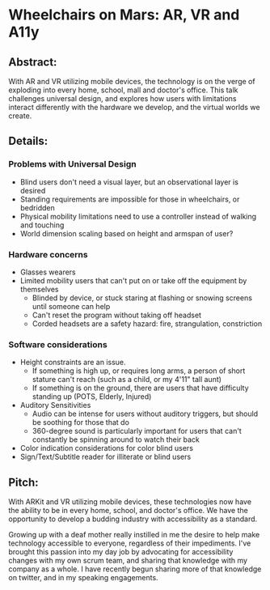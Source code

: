 # Wheelchairs on Mars: AR, VR and A11y

## Abstract:
With AR and VR utilizing mobile devices, the technology is on the verge of exploding into every home, school, mall and doctor's office. This talk challenges universal design, and explores how users with limitations interact differently with the hardware we develop, and the virtual worlds we create.

## Details:

### Problems with Universal Design
* Blind users don't need a visual layer, but an observational layer is desired
* Standing requirements are impossible for those in wheelchairs, or bedridden
* Physical mobility limitations need to use a controller instead of walking and touching
* World dimension scaling based on height and armspan of user?

### Hardware concerns
* Glasses wearers
* Limited mobility users that can't put on or take off the equipment by themselves
    * Blinded by device, or stuck staring at flashing or snowing screens until someone can help
    * Can't reset the program without taking off headset
    * Corded headsets are a safety hazard: fire, strangulation, constriction

### Software considerations
* Height constraints are an issue. 
   * If something is high up, or requires long arms, a person of short stature can't reach (such as a child, or my 4'11" tall aunt)
   * If something is on the ground, there are users that have difficulty standing up (POTS, Elderly, Injured)
* Auditory Sensitivities
    * Audio can be intense for users without auditory triggers, but should be soothing for those that do
    * 360-degree sound is particularly important for users that can't constantly be spinning around to watch their back
* Color indication considerations for color blind users
* Sign/Text/Subtitle reader for illiterate or blind users

## Pitch:

With ARKit and VR utilizing mobile devices, these technologies now have the ability to be in every home, school, and doctor's office. We have the opportunity to develop a budding industry with accessibility as a standard.

Growing up with a deaf mother really instilled in me the desire to help make technology accessible to everyone, regardless of their impediments. I've brought this passion into my day job by advocating for accessibility changes with my own scrum team, and sharing that knowledge with my company as a whole. I have recently begun sharing more of that knowledge on twitter, and in my speaking engagements. 

